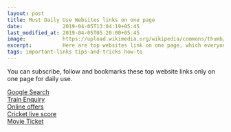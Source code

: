 ```yaml
---
layout: post
title: Must Daily Use Websites links on one page
date:             2019-04-05T13:04:19+05:45
last_modified_at: 2019-04-05T05:20:00+05:45
image:            https://upload.wikimedia.org/wikipedia/commons/thumb/4/41/Underground.svg/1267px-Underground.svg.png
excerpt:          Here are top websites link on one page, which everyone use in daily routine links.
tags: important-links tips-and-tricks how-to
---
```


You can subscribe, follow and bookmarks these top website links only on one page for daily use.

<a href="https://www.google.com/" title="Google Search">Google Search</a><br>
<a href="https://enquiry.indianrail.gov.in/ntes/index.html" title="Train Enquiry">Train Enquiry</a><br>
<a href="https://freekaamaal.com/" title="Online offers">Online offers</a><br>
<a href="https://www.espncricinfo.com/" title="Cricket live score">Cricket live score</a><br>
<a href="https://in.bookmyshow.com/" title="Movie Ticket">Movie Ticket</a>


